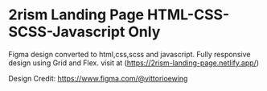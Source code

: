 # 2rism Landing Page HTML-CSS-SCSS-Javascript Only

Figma design converted to html,css,scss and javascript. Fully responsive design using Grid and Flex.
visit at (https://2rism-landing-page.netlify.app/)



Design Credit: https://www.figma.com/@vittorioewing
